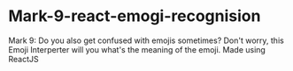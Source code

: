 # Mark-9-react-emogi-recognision
 Mark 9: Do you also get confused with emojis sometimes? Don't worry, this Emoji Interperter will you what's the meaning of the emoji. Made using ReactJS
